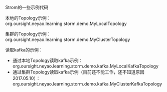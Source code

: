 Strom的一些示例代码

本地的Topology示例：
org.oursight.neyao.learning.storm.demo.MyLocalTopology

集群的Topology示例：
org.oursight.neyao.learning.storm.demo.MyClusterTopology

读取kafka的示例：
- 通过本地Topology读取kafka示例：org.oursight.neyao.learning.storm.demo.kafka.MyLocalKafkaTopology
- 通过集群Topology读取kafka示例（目前还不能工作，还不知道原因 2017.05.10）：org.oursight.neyao.learning.storm.demo.kafka.MyClusterKafkaTopology